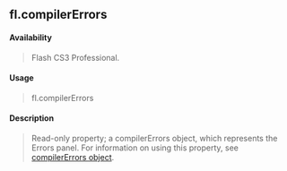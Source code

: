 ## fl.compilerErrors

#### Availability

> Flash CS3 Professional.

#### Usage

> fl.compilerErrors

#### Description

> Read-only property; a compilerErrors object, which represents the Errors panel. For information on using this property, see [compilerErrors object](#_bookmark95).
